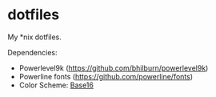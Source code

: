 # dotfiles
My *nix dotfiles.

Dependencies:
- Powerlevel9k (https://github.com/bhilburn/powerlevel9k)
- Powerline fonts (https://github.com/powerline/fonts)
- Color Scheme: [Base16](https://github.com/chriskempson/base16)

